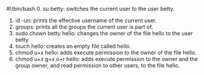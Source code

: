 #!/bin/bash
0. su betty: switches the current user to the user betty.
1. id -un: prints the effective username of the current user.
2. groups: prints all the groups the current user is part of.
3. sudo chown betty hello: changes the owner of the file hello to the user betty.
4. touch hello: creates an empty file called hello.
5. chmod u+x hello: adds execute permission to the owner of the file hello.
6. chmod u+x g+x o+r hello: adds execute permission to the owner and the group owner, and read permission to other users, to the file hello.
